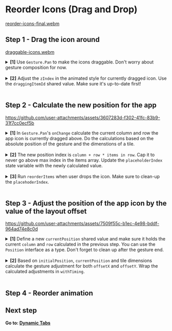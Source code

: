 # Reorder Icons (Drag and Drop)

[reorder-icons-final.webm](https://github.com/user-attachments/assets/a6286f11-af9d-4df1-a3e8-e02bc0601eb1)

## Step 1 - Drag the icon around

[draggable-icons.webm](https://github.com/user-attachments/assets/874bb8c2-378a-4bd5-88e3-bebdbcba5e09)

<details>
<summary>
  <b>[1]</b> Use <code>Gesture.Pan</code> to make the icons draggable. Don't worry about gesture composition for now.
</summary>

```tsx
const offsetX = useSharedValue<number>(0);
const offsetY = useSharedValue<number>(0);

const pan = Gesture.Pan()
  .onChange((e) => {
    offsetX.value += e.changeX;
    offsetY.value += e.changeY;
  })
  .onFinalize(() => {
    offsetX.value = 0;
    offsetY.value = 0;
  });

const draggingStyle = useAnimatedStyle(() => {
  return {
    transform: [
      { translateX: offsetX.value },
      { translateY: offsetY.value }
    ],
  };
});

  return (
    <GestureDetector gesture={pan}>
      <Animated.View
        style={[
          {/* ... */}
          draggingStyle,
        ]}
      >
        {children}
      </Animated.View>
    </GestureDetector>
  );
```

</details>
<br />

<details>
<summary>
  <b>[2]</b> Adjust the <code>zIndex</code> in the animated style for currently dragged icon. Use the <code>draggingItemId</code> shared value. Make sure it's up-to-date first!
</summary>

```jsx
const pan = Gesture.Pan()
  .onBegin(() => {
    draggingItemId.value = id; // <-- here
  })
  .onChange((e) => {
    offsetX.value += e.changeX;
    offsetY.value += e.changeY;
  })
  .onFinalize(() => {
    offsetX.value = 0;
    offsetY.value = 0;
    draggingItemId.value = null; // <-- here
  });

const draggingStyle = useAnimatedStyle(() => {
  return {
    transform: [{ translateX: offsetX.value }, { translateY: offsetY.value }],
    zIndex: draggingItemId.value === id ? 1 : 0, // <-- here
  };
});
```

</details>
<br />

## Step 2 - Calculate the new position for the app

https://github.com/user-attachments/assets/3607283d-f302-41fc-83b9-31f7cc0ecf5b

<details>
<summary>
  <b>[1]</b> In <code>Gesture.Pan</code>'s <code>onChange</code> calculate the current column and row the app icon is currently dragged above. Do the calculations based on the absolute position of the gesture and the dimenstions of a tile.
</summary>

```tsx
  const pan = Gesture.Pan()
    // ...
    .onChange((e) => {
      if (!tileDimension) {
        return;
      }
      const column = Math.floor(
        e.absoluteX / (tileDimension.width + layout.gap)
      );
      const row = Math.floor(e.absoluteY / (tileDimension.height + layout.gap));
      // ...
    }
```

</details>
<br />

<details>
<summary>
  <b>[2]</b> The new position index is <code>column + row * items in row</code>. Cap it to never go above max index in the items array. Update the <code>placeholderIndex</code> state variable with the newly calculated value. 
</summary>

```tsx
  const pan = Gesture.Pan()
    // ..
    .onChange((e) => {
      // ...
      const newPlaceholderIndex = Math.min(
        column + row * layout.itemsInRowCount,
        apps.length
      );

      runOnJS(setPlaceholderIndex)(newPlaceholderIndex);
    }
```

</details>
<br />

<details>
<summary>
  <b>[3]</b> Run <code>reorderItems</code> when user drops the icon. Make sure to clean-up the <code>placehoderIndex</code>.
</summary>

```tsx
const pan = Gesture.Pan()
  // ...
  .onFinalize(() => {
    // ...
    runOnJS(reorderItems)();

    runOnJS(setPlaceholderIndex)(null);
  });
```

</details>
<br />

## Step 3 - Adjust the position of the app icon by the value of the layout offset

https://github.com/user-attachments/assets/7509f55c-b1ec-4e98-bddf-964ad74e8c0d

<details>
<summary>
  <b>[1]</b> Define a new <code>currentPosition</code> shared value and make sure it holds the current <code>column</code> and <code>row</code> calculated in the previous step. You can use the <code>Position</code> interface as a type. Don't forget to clean up after the gesture end. 
</summary>

```tsx
const currentPosition = useSharedValue<Position | null>(null);

const pan = Gesture.Pan()
  .onChange((e) => {
    const column = // ...
    const row = // ...

    // ...

    currentPosition.value = { column, row };
  })
  .onFinalize(() => {
    // ...
    currentPosition.value = null;
  });
```

</details>
<br />

<details>
<summary>
  <b>[2]</b> Based on <code>initialPosition</code>, <code>currentPosition</code> and tile dimensions calculate the gesture adjustment for both <code>offsetX</code> and <code>offsetY</code>. Wrap the calculated adjustments in <code>withTiming</code>.
</summary>

```tsx
const draggingStyle = useAnimatedStyle(() => {
  if (!tileDimension || currentPosition.value === null) {
    return {};
  }

  const adjustX = withTiming(
    (initialPosition.column - currentPosition.value.column) *
      (tileDimension.width + layout.gap)
  );

  const adjustY = withTiming(
    (initialPosition.row - currentPosition.value.row) *
      (tileDimension.height + layout.gap)
  );

  return {
    transform: [
      { translateX: offsetX.value + adjustX },
      { translateY: offsetY.value + adjustY },
      // ...
    ],
  };
});
```

</details>
<br />

## Step 4 - Reorder animation

## Next step

**Go to: [Dynamic Tabs](../DynamicTabs/)**
